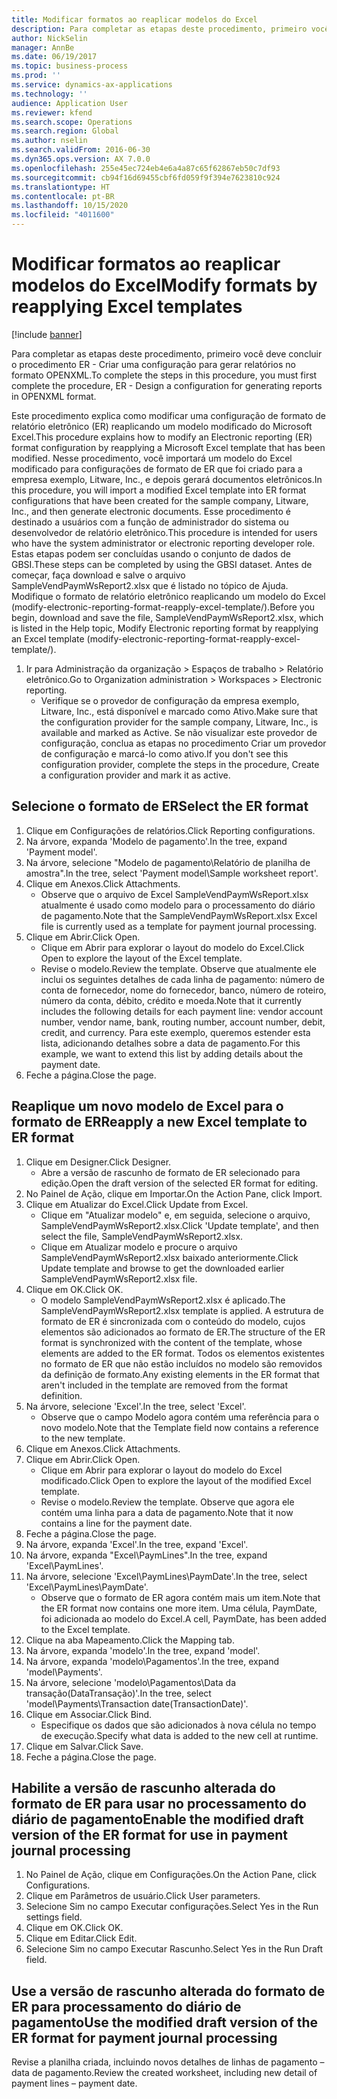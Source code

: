 ```yaml
---
title: Modificar formatos ao reaplicar modelos do Excel
description: Para completar as etapas deste procedimento, primeiro você deve concluir o procedimento ER - Criar uma configuração para gerar relatórios no formato OPENXML.
author: NickSelin
manager: AnnBe
ms.date: 06/19/2017
ms.topic: business-process
ms.prod: ''
ms.service: dynamics-ax-applications
ms.technology: ''
audience: Application User
ms.reviewer: kfend
ms.search.scope: Operations
ms.search.region: Global
ms.author: nselin
ms.search.validFrom: 2016-06-30
ms.dyn365.ops.version: AX 7.0.0
ms.openlocfilehash: 255e45ec724eb4e6a4a87c65f62867eb50c7df93
ms.sourcegitcommit: cb94f16d69455cbf6fd059f9f394e7623810c924
ms.translationtype: HT
ms.contentlocale: pt-BR
ms.lasthandoff: 10/15/2020
ms.locfileid: "4011600"
---
```

# <a name="modify-formats-by-reapplying-excel-templates"></a><span data-ttu-id="11d92-103">Modificar formatos ao reaplicar modelos do Excel</span><span class="sxs-lookup"><span data-stu-id="11d92-103">Modify formats by reapplying Excel templates</span></span>

[!include [banner](../../includes/banner.md)]

<span data-ttu-id="11d92-104">Para completar as etapas deste procedimento, primeiro você deve concluir o procedimento ER - Criar uma configuração para gerar relatórios no formato OPENXML.</span><span class="sxs-lookup"><span data-stu-id="11d92-104">To complete the steps in this procedure, you must first complete the procedure, ER - Design a configuration for generating reports in OPENXML format.</span></span>

<span data-ttu-id="11d92-105">Este procedimento explica como modificar uma configuração de formato de relatório eletrônico (ER) reaplicando um modelo modificado do Microsoft Excel.</span><span class="sxs-lookup"><span data-stu-id="11d92-105">This procedure explains how to modify an Electronic reporting (ER) format configuration by reapplying a Microsoft Excel template that has been modified.</span></span> <span data-ttu-id="11d92-106">Nesse procedimento, você importará um modelo do Excel modificado para configurações de formato de ER que foi criado para a empresa exemplo, Litware, Inc., e depois gerará documentos eletrônicos.</span><span class="sxs-lookup"><span data-stu-id="11d92-106">In this procedure, you will import a modified Excel template into ER format configurations that have been created for the sample company, Litware, Inc., and then generate electronic documents.</span></span> <span data-ttu-id="11d92-107">Esse procedimento é destinado a usuários com a função de administrador do sistema ou desenvolvedor de relatório eletrônico.</span><span class="sxs-lookup"><span data-stu-id="11d92-107">This procedure is intended for users who have the system administrator or electronic reporting developer role.</span></span> <span data-ttu-id="11d92-108">Estas etapas podem ser concluídas usando o conjunto de dados de GBSI.</span><span class="sxs-lookup"><span data-stu-id="11d92-108">These steps can be completed by using the GBSI dataset.</span></span> <span data-ttu-id="11d92-109">Antes de começar, faça download e salve o arquivo SampleVendPaymWsReport2.xlsx que é listado no tópico de Ajuda. Modifique o formato de relatório eletrônico reaplicando um modelo do Excel (modify-electronic-reporting-format-reapply-excel-template/).</span><span class="sxs-lookup"><span data-stu-id="11d92-109">Before you begin, download and save the file, SampleVendPaymWsReport2.xlsx, which is listed in the Help topic, Modify Electronic reporting format by reapplying an Excel template (modify-electronic-reporting-format-reapply-excel-template/).</span></span>

1. <span data-ttu-id="11d92-110">Ir para Administração da organização > Espaços de trabalho > Relatório eletrônico.</span><span class="sxs-lookup"><span data-stu-id="11d92-110">Go to Organization administration > Workspaces > Electronic reporting.</span></span>
    * <span data-ttu-id="11d92-111">Verifique se o provedor de configuração da empresa exemplo, Litware, Inc., está disponível e marcado como Ativo.</span><span class="sxs-lookup"><span data-stu-id="11d92-111">Make sure that the configuration provider for the sample company, Litware, Inc., is available and marked as Active.</span></span> <span data-ttu-id="11d92-112">Se não visualizar este provedor de configuração, conclua as etapas no procedimento Criar um provedor de configuração e marcá-lo como ativo.</span><span class="sxs-lookup"><span data-stu-id="11d92-112">If you don't see this configuration provider, complete the steps in the procedure, Create a configuration provider and mark it as active.</span></span>  

## <a name="select-the-er-format"></a><span data-ttu-id="11d92-113">Selecione o formato de ER</span><span class="sxs-lookup"><span data-stu-id="11d92-113">Select the ER format</span></span>
1. <span data-ttu-id="11d92-114">Clique em Configurações de relatórios.</span><span class="sxs-lookup"><span data-stu-id="11d92-114">Click Reporting configurations.</span></span>
2. <span data-ttu-id="11d92-115">Na árvore, expanda 'Modelo de pagamento'.</span><span class="sxs-lookup"><span data-stu-id="11d92-115">In the tree, expand 'Payment model'.</span></span>
3. <span data-ttu-id="11d92-116">Na árvore, selecione "Modelo de pagamento\Relatório de planilha de amostra".</span><span class="sxs-lookup"><span data-stu-id="11d92-116">In the tree, select 'Payment model\Sample worksheet report'.</span></span>
4. <span data-ttu-id="11d92-117">Clique em Anexos.</span><span class="sxs-lookup"><span data-stu-id="11d92-117">Click Attachments.</span></span>
    * <span data-ttu-id="11d92-118">Observe que o arquivo de Excel SampleVendPaymWsReport.xlsx atualmente é usado como modelo para o processamento do diário de pagamento.</span><span class="sxs-lookup"><span data-stu-id="11d92-118">Note that the SampleVendPaymWsReport.xlsx Excel file is currently used as a template for payment journal processing.</span></span>   
5. <span data-ttu-id="11d92-119">Clique em Abrir.</span><span class="sxs-lookup"><span data-stu-id="11d92-119">Click Open.</span></span>
    * <span data-ttu-id="11d92-120">Clique em Abrir para explorar o layout do modelo do Excel.</span><span class="sxs-lookup"><span data-stu-id="11d92-120">Click Open to explore the layout of the Excel template.</span></span>  
    * <span data-ttu-id="11d92-121">Revise o modelo.</span><span class="sxs-lookup"><span data-stu-id="11d92-121">Review the template.</span></span> <span data-ttu-id="11d92-122">Observe que atualmente ele inclui os seguintes detalhes de cada linha de pagamento: número de conta de fornecedor, nome do fornecedor, banco, número de roteiro, número da conta, débito, crédito e moeda.</span><span class="sxs-lookup"><span data-stu-id="11d92-122">Note that it currently includes the following details for each payment line: vendor account number, vendor name, bank, routing number, account number, debit, credit, and currency.</span></span> <span data-ttu-id="11d92-123">Para este exemplo, queremos estender esta lista, adicionando detalhes sobre a data de pagamento.</span><span class="sxs-lookup"><span data-stu-id="11d92-123">For this example, we want to extend this list by adding details about the payment date.</span></span>   
6. <span data-ttu-id="11d92-124">Feche a página.</span><span class="sxs-lookup"><span data-stu-id="11d92-124">Close the page.</span></span>

## <a name="reapply-a-new-excel-template-to-er-format"></a><span data-ttu-id="11d92-125">Reaplique um novo modelo de Excel para o formato de ER</span><span class="sxs-lookup"><span data-stu-id="11d92-125">Reapply a new Excel template to ER format</span></span>
1. <span data-ttu-id="11d92-126">Clique em Designer.</span><span class="sxs-lookup"><span data-stu-id="11d92-126">Click Designer.</span></span>
    * <span data-ttu-id="11d92-127">Abre a versão de rascunho de formato de ER selecionado para edição.</span><span class="sxs-lookup"><span data-stu-id="11d92-127">Open the draft version of the selected ER format for editing.</span></span>  
2. <span data-ttu-id="11d92-128">No Painel de Ação, clique em Importar.</span><span class="sxs-lookup"><span data-stu-id="11d92-128">On the Action Pane, click Import.</span></span>
3. <span data-ttu-id="11d92-129">Clique em Atualizar do Excel.</span><span class="sxs-lookup"><span data-stu-id="11d92-129">Click Update from Excel.</span></span>
    * <span data-ttu-id="11d92-130">Clique em "Atualizar modelo" e, em seguida, selecione o arquivo, SampleVendPaymWsReport2.xlsx.</span><span class="sxs-lookup"><span data-stu-id="11d92-130">Click 'Update template', and then select the file, SampleVendPaymWsReport2.xlsx.</span></span>  
    * <span data-ttu-id="11d92-131">Clique em Atualizar modelo e procure o arquivo SampleVendPaymWsReport2.xlsx baixado anteriormente.</span><span class="sxs-lookup"><span data-stu-id="11d92-131">Click Update template and browse to get the downloaded earlier SampleVendPaymWsReport2.xlsx file.</span></span>  
4. <span data-ttu-id="11d92-132">Clique em OK.</span><span class="sxs-lookup"><span data-stu-id="11d92-132">Click OK.</span></span>
    * <span data-ttu-id="11d92-133">O modelo SampleVendPaymWsReport2.xlsx é aplicado.</span><span class="sxs-lookup"><span data-stu-id="11d92-133">The SampleVendPaymWsReport2.xlsx template is applied.</span></span> <span data-ttu-id="11d92-134">A estrutura de formato de ER é sincronizada com o conteúdo do modelo, cujos elementos são adicionados ao formato de ER.</span><span class="sxs-lookup"><span data-stu-id="11d92-134">The structure of the ER format is synchronized with the content of the template, whose elements are added to the ER format.</span></span> <span data-ttu-id="11d92-135">Todos os elementos existentes no formato de ER que não estão incluídos no modelo são removidos da definição de formato.</span><span class="sxs-lookup"><span data-stu-id="11d92-135">Any existing elements in the ER format that aren't included in the template are removed from the format definition.</span></span>  
5. <span data-ttu-id="11d92-136">Na árvore, selecione 'Excel'.</span><span class="sxs-lookup"><span data-stu-id="11d92-136">In the tree, select 'Excel'.</span></span>
    * <span data-ttu-id="11d92-137">Observe que o campo Modelo agora contém uma referência para o novo modelo.</span><span class="sxs-lookup"><span data-stu-id="11d92-137">Note that the Template field now contains a reference to the new template.</span></span>   
6. <span data-ttu-id="11d92-138">Clique em Anexos.</span><span class="sxs-lookup"><span data-stu-id="11d92-138">Click Attachments.</span></span>
7. <span data-ttu-id="11d92-139">Clique em Abrir.</span><span class="sxs-lookup"><span data-stu-id="11d92-139">Click Open.</span></span>
    * <span data-ttu-id="11d92-140">Clique em Abrir para explorar o layout do modelo do Excel modificado.</span><span class="sxs-lookup"><span data-stu-id="11d92-140">Click Open to explore the layout of the modified Excel template.</span></span>  
    * <span data-ttu-id="11d92-141">Revise o modelo.</span><span class="sxs-lookup"><span data-stu-id="11d92-141">Review the template.</span></span> <span data-ttu-id="11d92-142">Observe que agora ele contém uma linha para a data de pagamento.</span><span class="sxs-lookup"><span data-stu-id="11d92-142">Note that it now contains a line for the payment date.</span></span>   
8. <span data-ttu-id="11d92-143">Feche a página.</span><span class="sxs-lookup"><span data-stu-id="11d92-143">Close the page.</span></span>
9. <span data-ttu-id="11d92-144">Na árvore, expanda 'Excel'.</span><span class="sxs-lookup"><span data-stu-id="11d92-144">In the tree, expand 'Excel'.</span></span>
10. <span data-ttu-id="11d92-145">Na árvore, expanda "Excel\PaymLines".</span><span class="sxs-lookup"><span data-stu-id="11d92-145">In the tree, expand 'Excel\PaymLines'.</span></span>
11. <span data-ttu-id="11d92-146">Na árvore, selecione 'Excel\PaymLines\PaymDate'.</span><span class="sxs-lookup"><span data-stu-id="11d92-146">In the tree, select 'Excel\PaymLines\PaymDate'.</span></span>
    * <span data-ttu-id="11d92-147">Observe que o formato de ER agora contém mais um item.</span><span class="sxs-lookup"><span data-stu-id="11d92-147">Note that the ER format now contains one more item.</span></span> <span data-ttu-id="11d92-148">Uma célula, PaymDate, foi adicionada ao modelo do Excel.</span><span class="sxs-lookup"><span data-stu-id="11d92-148">A cell, PaymDate, has been added to the Excel template.</span></span>  
12. <span data-ttu-id="11d92-149">Clique na aba Mapeamento.</span><span class="sxs-lookup"><span data-stu-id="11d92-149">Click the Mapping tab.</span></span>
13. <span data-ttu-id="11d92-150">Na árvore, expanda 'modelo'.</span><span class="sxs-lookup"><span data-stu-id="11d92-150">In the tree, expand 'model'.</span></span>
14. <span data-ttu-id="11d92-151">Na árvore, expanda 'modelo\Pagamentos'.</span><span class="sxs-lookup"><span data-stu-id="11d92-151">In the tree, expand 'model\Payments'.</span></span>
15. <span data-ttu-id="11d92-152">Na árvore, selecione 'modelo\Pagamentos\Data da transação(DataTransação)'.</span><span class="sxs-lookup"><span data-stu-id="11d92-152">In the tree, select 'model\Payments\Transaction date(TransactionDate)'.</span></span>
16. <span data-ttu-id="11d92-153">Clique em Associar.</span><span class="sxs-lookup"><span data-stu-id="11d92-153">Click Bind.</span></span>
    * <span data-ttu-id="11d92-154">Especifique os dados que são adicionados à nova célula no tempo de execução.</span><span class="sxs-lookup"><span data-stu-id="11d92-154">Specify what data is added to the new cell at runtime.</span></span>  
17. <span data-ttu-id="11d92-155">Clique em Salvar.</span><span class="sxs-lookup"><span data-stu-id="11d92-155">Click Save.</span></span>
18. <span data-ttu-id="11d92-156">Feche a página.</span><span class="sxs-lookup"><span data-stu-id="11d92-156">Close the page.</span></span>

## <a name="enable-the-modified-draft-version-of-the-er-format-for-use-in-payment-journal-processing"></a><span data-ttu-id="11d92-157">Habilite a versão de rascunho alterada do formato de ER para usar no processamento do diário de pagamento</span><span class="sxs-lookup"><span data-stu-id="11d92-157">Enable the modified draft version of the ER format for use in payment journal processing</span></span>
1. <span data-ttu-id="11d92-158">No Painel de Ação, clique em Configurações.</span><span class="sxs-lookup"><span data-stu-id="11d92-158">On the Action Pane, click Configurations.</span></span>
2. <span data-ttu-id="11d92-159">Clique em Parâmetros de usuário.</span><span class="sxs-lookup"><span data-stu-id="11d92-159">Click User parameters.</span></span>
3. <span data-ttu-id="11d92-160">Selecione Sim no campo Executar configurações.</span><span class="sxs-lookup"><span data-stu-id="11d92-160">Select Yes in the Run settings field.</span></span>
4. <span data-ttu-id="11d92-161">Clique em OK.</span><span class="sxs-lookup"><span data-stu-id="11d92-161">Click OK.</span></span>
5. <span data-ttu-id="11d92-162">Clique em Editar.</span><span class="sxs-lookup"><span data-stu-id="11d92-162">Click Edit.</span></span>
6. <span data-ttu-id="11d92-163">Selecione Sim no campo Executar Rascunho.</span><span class="sxs-lookup"><span data-stu-id="11d92-163">Select Yes in the Run Draft field.</span></span>

## <a name="use-the-modified-draft-version-of-the-er-format-for-payment-journal-processing"></a><span data-ttu-id="11d92-164">Use a versão de rascunho alterada do formato de ER para processamento do diário de pagamento</span><span class="sxs-lookup"><span data-stu-id="11d92-164">Use the modified draft version of the ER format for payment journal processing</span></span>

<span data-ttu-id="11d92-165">Revise a planilha criada, incluindo novos detalhes de linhas de pagamento – data de pagamento.</span><span class="sxs-lookup"><span data-stu-id="11d92-165">Review the created worksheet, including new detail of payment lines – payment date.</span></span>  
